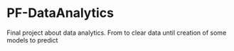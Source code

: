 # PF-DataAnalytics
Final project about data analytics. From to clear data until creation of some models to predict
